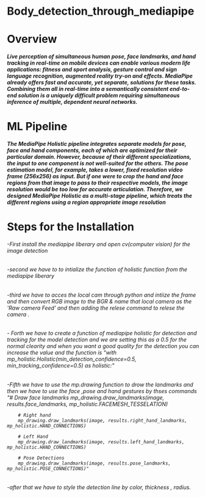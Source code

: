 # Body_detection_through_mediapipe
<h1>Overview

<h5>Live perception of simultaneous human pose, face landmarks, and hand tracking in real-time on mobile devices can enable various modern life applications: fitness and sport analysis, gesture control and sign language recognition, augmented reality try-on and effects. MediaPipe already offers fast and accurate, yet separate, solutions for these tasks. Combining them all in real-time into a semantically consistent end-to-end solution is a uniquely difficult problem requiring simultaneous inference of multiple, dependent neural networks.

  
<h1>ML Pipeline
 <h5>The MediaPipe Holistic pipeline integrates separate models for pose, face and hand components, each of which are optimized for their particular domain. However, because of their different specializations, the input to one component is not well-suited for the others. The pose estimation model, for example, takes a lower, fixed resolution video frame (256x256) as input. But if one were to crop the hand and face regions from that image to pass to their respective models, the image resolution would be too low for accurate articulation. Therefore, we designed MediaPipe Holistic as a multi-stage pipeline, which treats the different regions using a region appropriate image resolution
  
<h1> Steps for the Installation
<h6>-First install the mediapipe liberary and open cv(computer vision) for the image detection
<h6>-second we have to to intialize the function of holistic function from the mediapipe liberary 
<h6>-third we have to acces the local cam through python and intiize the frame and then convert RGB image to the BGR & name that local camera as the 'Raw camera Feed' and then adding the relese command to relese the camera .
<h6>- Forth we have to create a function of mediapipe holistic for detection and tracking for the model detection and we are setting this as  a 0.5 for the normal clearity and when you want a good quality for the detection you can increase the value and the function is "with mp_holistic.Holistic(min_detection_confidence=0.5, min_tracking_confidence=0.5) as holistic:"
<h6>-Fifth we have to use the mp.drawing function to drow the landmarks and then we have to use the face ,pose and hand gestures by thses commands 
        "# Draw face landmarks
        mp_drawing.draw_landmarks(image, results.face_landmarks, mp_holistic.FACEMESH_TESSELATION)
        
        # Right hand
        mp_drawing.draw_landmarks(image, results.right_hand_landmarks, mp_holistic.HAND_CONNECTIONS)

        # Left Hand
        mp_drawing.draw_landmarks(image, results.left_hand_landmarks, mp_holistic.HAND_CONNECTIONS)

        # Pose Detections
        mp_drawing.draw_landmarks(image, results.pose_landmarks, mp_holistic.POSE_CONNECTIONS)"
  <h6>-after that we have to style the detection line by color, thickness , radius.
  
